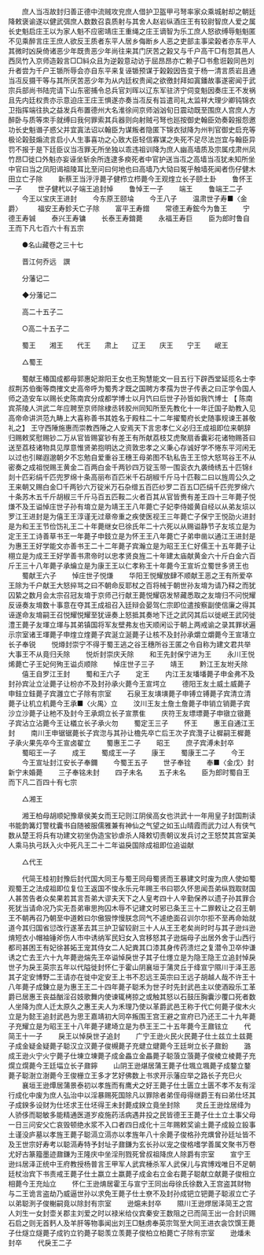 <!-- { "loadSidebar": true } -->
　　庶人当冱故封归善正德中流贼攻兖庶人借护卫盔甲弓弩率家众乘城射却之朝廷降敕褒谕遂以健武弭庶人数数召袁质射与其舍人赵岩纵酒庄王有较尉智庶人爱之属长史魁启庄王以为家人魁不应密靖庄王重绳之庄王谪智为乐工庶人怒欲缚辱魁魁匿不见乘醉言庄王庶人欲反王质者东平人居乡侮断乡人恶之吏部主事梁榖者亦东平人其微时凶戾倚诸恶少年既贵恶少年尚往来其门厌苦之榖又与千户高干□有怨其邑人西凤竹入京师造榖言□□紏众且为逆榖意动访于屈昂昂亦亡赖子□书愈诳榖同邑刘升者尝为千户王锧所辱会亦自东平来复诬锧预谋于榖榖因告变于杨一清言质岩且通当冱反摄干等与其所厌苦恶少年为从内廷权贵闻之欲徼封拜如寘鐇故事遂密闻于武宗兵部尚书陆完请下山东密捕令总兵官刘晖以辽东军驻济宁伺变魁因奏庄王不发祸且先内廷权贵亦示意迫庄王庄王惧遂亦奏当冱反有旨遣司礼太监祥大理少卿钝锦衣卫指挥端往执之益发兵布置德州大名淮徐间京师汹汹旬日震动既至围庶人宫庶人方醉卧与质等朿手就缚曰我何罪索其兵器则向射贼弓弩也廵按御史翰臣効奏榖报怨邀功长史魁谮子惑父并宜寘法诏以翰臣为谋叛者隐匿下锦衣狱降为州判官御史启充等极论榖鼓煽流言启小人生事喜功之心致大臣轻信寡谋之失死不足尽法岂宜与翰臣异罚不报于是下廷臣议当冱罪无所坐独以乖违祖训降为庶人幽高墙质及宗属戍肃州凤竹昂□徙口外魁亦妄诬坐斩余所连逮多瘐死者中官护送当冱之高墙当冱犹未知所坐中官曰当之凤阳谒祖陵耳比至问曰何地也曰高墙乃大恸曰冤乎触墙死闻者伤仔健木田立亡子除 
　　新蔡王当泘泘薨子健栉立栉薨今王观煃立长子颐土卦 
　　鲁怀王一子 
　　世子健杙以子端王追封悼 
　　鲁悼王一子 
　　端王 
　　鲁端王二子 
　　今王以宝庆王进封 
　　今东原王颐埨 
　　今王八子 
　　温肃世子寿■〈金爵〉 
　　福安王寿鉁夭亡子除 
　　富平王寿鏳 
　　常德王寿鋐今为鲁王 
　　宁德王寿铖 
　　泰兴王寿镛 
　　长泰王寿錥薨 
　　永福王寿巨 
　　臣为郎时鲁自王而下凡七百六十有五宗 

　　●名山藏卷之三十七 

　　晋江何乔远　譔 

　　分藩记二 

　　◆分藩记二 

　　高二十五子二 

　　○高二十五子二 

　　蜀王　　湘王　　代王　　肃上　　辽王　　庆王　　宁王　　岷王 

　　△蜀王 

　　蜀献王椿国成都母郭惠妃滁阳王女也王狥慧能文一目五行下辟西堂延揽名士李叔荆苏伯衡等商搉文史高帝呼为蜀秀才既之国聘方孝孺为世子传表之曰正学令国人师之造安车以赐长史陈南宾分成都学博士以月饩曰后世子孙皆如我饩博士 【 陈南宾茶陵人洪武二年应聘至京师除棣丞转胶州同知所至先教化十一年迁国子助教入见高帝命讲洪范九畴上大喜称善书其姓名于殿柱二十二年擢蜀府长史随事规谏王甚敬礼之】 王守西陲施惠而崇教西陲之人安焉天下言忠孝仁义必归王成祖即位来朝辞归赐敕奖慰赐钞二万从官皆赐宴钞有差王有所献荔枝艾虎聚扇香囊彩花诸物赐荅曰送至荔枝诸物具见厚意惟贤弟抱明达之资敦忠孝之义秉心存诚好学不惓东平河闲无以过也引睇遐邈朝夕不忘勉自爱重谷王穗王母弟图不轨私告王王惊大怒骂谷王不从密奏之成祖悦赐王黄金二百两白金千两钞四万锭玉带一围衮衣九袭绮绣五十匹锦纟剡十匹彩绢千匹兜罗绵十条高丽布百匹米千石胡椒千斤马十匹鞍二曰以旌周公久之王来朝又赐白金□千两钞六万锭米万石杂缯五百匹纱罗二百五□匹绢千匹兜罗绵六十条苏木五千斤胡椒三千斤马百五匹鞍二火者百其从官皆赉有差王四十三年薨子悦熑不及王谥悼庄世子孙有堉立是为靖王王八年薨亡子妃李侍姬黄自经以从弟友埙以罗江王进封是为僖王王淳谨无过章帝重之疾使医视王三年薨亡子保宁王悦劭火进封是为和王王节俭饬礼王二十年薨继女巳徐氏年二十六死以从赐谥静节子友垓立是为定王王工诗善草书王一年薨子申鈘立是为怀王王八年薨亡子弟申凿以通江王进封是为惠王王好学能文亦善书王二十二年薨子宾瀚立是为昭王王仁好儒王十五年薨子让栩立是为成王王好学善书肃帝时以忠孝贤良旌二十年建太庙献黄金六十斤白金六百斤王三十八年薨子承爚立是为康王王以仁孝称王十年薨今王宣圻立蜀世多贤王也 
　　蜀献王六子 
　　悼庄世子悦熑 
　　华阳王悦耀放肆不顺献王恶之王有所爱卒王除为千户献王大怒捽骂之曰不朝命反耶杖之百将械于朝世孙友堉为请乃释之而犹囚絷之数月会太宗召冠友堉于京师己行献王薨悦耀窃发帑藏悉取之友堉归不问悦耀反诬奏友堉数十事意在夺其王成祖召入廷辩会晏驾仁宗即位遣按察副使信廉之得其诬遂命友堉嗣王召悦耀悦耀至犹诬奏上怒抵其奏地下迁之武冈其后以徙岷王武冈徙澧王薨子友堚立堚与其弟镇国将军友壁弗友也天顺闲讼于朝上两戒谕之录其罪状遍示宗室诸王堚薨子申煃立煃薨子宾涎立涎薨子让核不及封孙承爝立爝薨今王宣墡立长子奉锐 
　　悦燇封崇宁不得于蜀王逃之谷王穗所谷王匿之令自称为建文君共举大事王不从竟归夭除 
　　悦炘封崇庆夭除 
　　和王先封保宁进为王 
　　永川王悦烯薨亡子王妃何殉王谥贞顺除 
　　悼庄世子三子 
　　靖王 
　　黔江王友坿夭除 
　　僖王自罗江王封 
　　蜀和王六子 
　　定王 
　　内江王友墦墦薨子申金弗不及封孙宾沚立沚薨子让枌亦不及封孙承火薨今王宣堮立 
　　德阳王友土威土威薨子申銈立銈薨子宾灉立亡子除有宗室 
　　石泉王友墴墴薨子申镈立镈薨子宾清立清薨子让机立机薨今王承■〈火禺〉立 
　　汶川王友土詹土詹薨子申销立销薨子宾沙立沙薨子让杝不及封今王承烱立长子宣票隹 
　　庆符王友墂墂薨子申镦立镦薨子宾沾立沾薨今王让檥立长子承火勿 
　　蜀定王三子 
　　怀王 
　　惠王自通江王封 
　　南川王申锯锯薨长子宾淴与其孙让檐先卒亡后王次子宾灠子让樨嗣王樨薨子承火果先卒今王宣卤翟立 
　　蜀惠王二子 
　　昭王 
　　庶子宾溥未封卒 
　　蜀昭王一子 
　　成王 
　　蜀成王一子 
　　康王 
　　蜀康王二子 
　　今王 
　　今王宣址封江安长子奉鑈 
　　今蜀王五子 
　　世子奉铨 
　　奉■〈金戊〉封新宁未婚薨 
　　三子奉铭未封 
　　四子未名 
　　五子未名 
　　臣为郎时蜀自王而下凡二百四十有七宗 

　　△湘王 

　　湘王柏母胡顺妃豫章侯美女而王玘则江阴侯高女也洪武十一年用皇子封国荆读书能韵篝灯警枕囊书自随被服儒雅兼有神仙之气望之如玉山晴霞而武力过人有侠气数从楚王将兵有功建文初坐伪造宝钞虐杀人降敕切责朝议发兵讨之王怒焚其宫室美人乘马执弓跃入火中死凡王二十二年谥戾国除成祖即位追谥献 

　　△代王 

　　代简王桂初封豫后封代国大同王与蜀王同母蜀贤而王暴建文时废为庶人使如蜀观蜀王之法成祖即位复位王返国不悛永乐元年赐王书曰鄂久怀思闻吾弟纵戮取财国人甚苦告者众矣果若其言吾弟大谬夫天下之人皇考四十人辛勤保养以遗子孙其罪合死犹当请命况乃实无吾弟审思拘囚木辱不记建文时邪已条王三十二罪敕让之召王朝王不朝再召乃朝至中道敕曰尔傲狠悖慢朕念同气不遽绝面召训尔尔拒不至再命始就道今其归国省愆改行遂革去其三护卫留较尉三十人从王王老矣尚时时与其子逊炓逊焴短衣小帽袖锤斧伤人市中诱纳军民妇女入宫移怒其子逊煓母子出居外舍于山西行都司甚困王有妃徐甚妬王宠其侍女二人妃粪其口漆其身传药溃烂之复潜令卫卒仲谦诱之亡去王六十九年薨逊煓先王卒谥悼戾世子其子仕爅立是为隐王隐王立追封悼戾世子为戾王英宗五年以代隘徙封怀仁于霍山阴襄垣于蒲灵丘于绛宣宁隰川于泽王恶其子定安博野二王请亦在徙中定安王上书不忍远王英宗曰王远子胡越人哉不许王十八年薨子成錬立是为惠王王二十四年薨子聪禾为世子时先封武邑主以使酒殴乐工革爵已居惠王丧益酗淫召妓歌舞内使谏辄栲掠之或触其怒以石鼓压胸囊沙覆口死者数人坐降为庶人迁太原久之惠王夫人为禾理乃使以革爵武邑王称于代亡何薨子俊木火立是为懿王追封武邑为思王嘉靖初大同卒叛围王宫王避之宣府已乃还王二十九年薨子充耀立是为昭王王十八年薨子建埼立是为恭王王二十五年薨今王鼐铉立 
　　代简王十一子 
　　戾王以悼戾世子追封 
　　广宁王逊火民火民薨子仕土兹立土兹薨子成金疑金疑薨子聪汉立汉薨子俊槻薨子充煡立煡薨今王廷埘立长子鼐鈖 
　　潞成王逊火宁火宁薨子仕埬立埬薨子成金畾立金畾薨子聪蒗立蒗薨子俊棱立棱薨子充熀立熀薨今王廷堛立长子鼐鑏 
　　山阴王逊煁居蒲王薨子仕堸立堸薨子成鍪立鍪薨子聪澍立澍薨今王俊栅立王多才艺好佛数上书求开示藩应举之路长子充巳火 
　　襄垣王逊燂居蒲景泰初以孝旌而有鹰犬之好王薨子仕土匮立土匮不孝不友有淫行成化中废为庶人弘治中以淫暴赐死国除凡以罪除者弟侄母得继爵王有曰弟仕坯其子成鍨多设财为仕坯求王仕坯得王未封薨成鍨立竟坐封除 
　　灵丘王逊烇居绛为人骄侈而聪敏多能精通医道岁疫施药活病遇井投之民皆德王王薨子仕土立土事父母一日三问安父亡哀毁顿绝水浆不入口者四日成化十三年赐敕奖谕土薨子成鈠立鈠事土谨没庐墓以孝旌王薨子聪滆立滆亦以孝旌年八十余薨子俊格孙充熼曾孙廷址皆不及王世宗好寿考以聪滆寿特予封址子鼐鎌为玄长孙以宠之俊格嗜学善属文聚书万卷尤好古篆籀墨迹鼐鎌为王隆庆中坐淫刑戮死曾叔祖降庶人除爵有宗室 
　　宣宁王逊炓居泽正统中王府教授杨普言王甲军人武宾棰杀军人武保儿与宾博戏唯日不足朝廷杖治宾下书责戒王薨子仕土嬴立土嬴薨子成金右立金右薨子聪献立献薨子俊相立相薨今王充灿立 
　　怀仁王逊焴居霍王与宣宁王同出母徐氏徐数入王宫盗其财物与二王诡言盗劫乃威逼世孙以求免王薨子仕土尞不及封孙成钯立钯薨子聪淑立亡子以弟聪洌子俊榭嗣竟以除封有宗室 
　　逊熩未封卒 
　　隰川王逊熮居泽简王之宫人刘生一女封壶关郡主刘爱之时以禄米给仪宾秦安王数阻之已而简王出一合封识赐石启之则无首麫人及羊肝等物事闻出刘王□魅虏奉英宗驾至大同王进衣衾饮馔王薨子仕燧立燧薨子成钓立钓薨子聪羡立羡薨子俊柏立柏薨亡子除有宗室 
　　逊燔未封卒 
　　代戾王二子 
